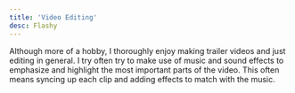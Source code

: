 ```yaml
---
title: 'Video Editing'
desc: Flashy
---
```


Although more of a hobby, I thoroughly enjoy making trailer videos and just editing in general. I try often try to make use of 
music and sound effects to emphasize and highlight the most important parts of the video. This often means syncing up each clip
and adding effects to match with the music.